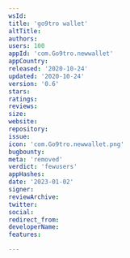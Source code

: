 ```yaml
---
wsId: 
title: 'go9tro wallet'
altTitle: 
authors: 
users: 100
appId: 'com.Go9tro.newwallet'
appCountry: 
released: '2020-10-24'
updated: '2020-10-24'
version: '0.6'
stars: 
ratings: 
reviews: 
size: 
website: 
repository: 
issue: 
icon: 'com.Go9tro.newwallet.png'
bugbounty: 
meta: 'removed'
verdict: 'fewusers'
appHashes: 
date: '2023-01-02'
signer: 
reviewArchive: 
twitter: 
social: 
redirect_from: 
developerName: 
features: 

---
```


